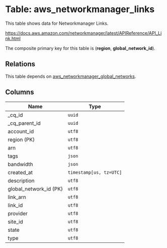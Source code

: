 # Table: aws_networkmanager_links

This table shows data for Networkmanager Links.

https://docs.aws.amazon.com/networkmanager/latest/APIReference/API_Link.html

The composite primary key for this table is (**region**, **global_network_id**).

## Relations

This table depends on [aws_networkmanager_global_networks](aws_networkmanager_global_networks).

## Columns

| Name          | Type          |
| ------------- | ------------- |
|_cq_id|`uuid`|
|_cq_parent_id|`uuid`|
|account_id|`utf8`|
|region (PK)|`utf8`|
|arn|`utf8`|
|tags|`json`|
|bandwidth|`json`|
|created_at|`timestamp[us, tz=UTC]`|
|description|`utf8`|
|global_network_id (PK)|`utf8`|
|link_arn|`utf8`|
|link_id|`utf8`|
|provider|`utf8`|
|site_id|`utf8`|
|state|`utf8`|
|type|`utf8`|
